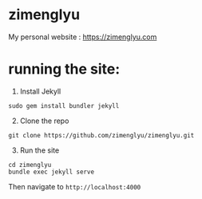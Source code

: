 # zimenglyu
My personal website : https://zimenglyu.com

# running the site:

1) Install Jekyll
```
sudo gem install bundler jekyll
```

2) Clone the repo
```
git clone https://github.com/zimenglyu/zimenglyu.git
```

3) Run the site
```
cd zimenglyu
bundle exec jekyll serve
```

Then navigate to `http://localhost:4000`
